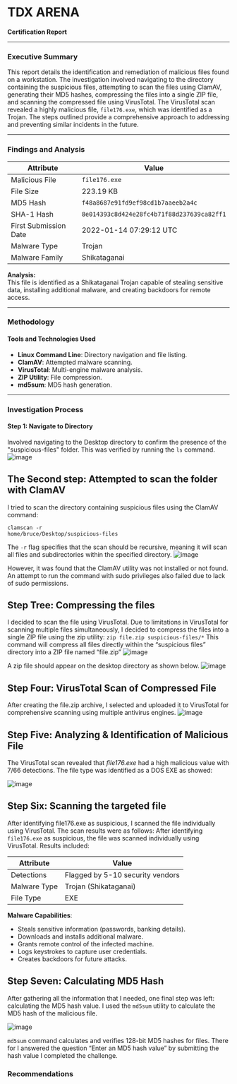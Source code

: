 # TDX ARENA  
**Certification Report**

---

### Executive Summary  
This report details the identification and remediation of malicious files found on a workstation. The investigation involved navigating to the directory containing the suspicious files, attempting to scan the files using ClamAV, generating their MD5 hashes, compressing the files into a single ZIP file, and scanning the compressed file using VirusTotal. The VirusTotal scan revealed a highly malicious file, `file176.exe`, which was identified as a Trojan. The steps outlined provide a comprehensive approach to addressing and preventing similar incidents in the future.

---

### Findings and Analysis  

| **Attribute**         | **Value**                                  |
|-----------------------|--------------------------------------------|
| Malicious File        | `file176.exe`                              |
| File Size             | 223.19 KB                                  |
| MD5 Hash              | `f48a8687e91fd9ef98cd1b7aaeeb2a4c`        |
| SHA-1 Hash            | `8e014393c8d424e28fc4b71f88d237639ca82ff1`|
| First Submission Date | 2022-01-14 07:29:12 UTC                   |
| Malware Type          | Trojan                                     |
| Malware Family        | Shikataganai                               |

**Analysis:**  
This file is identified as a Shikataganai Trojan capable of stealing sensitive data, installing additional malware, and creating backdoors for remote access.

---

### Methodology  

#### Tools and Technologies Used  
- **Linux Command Line**: Directory navigation and file listing.  
- **ClamAV**: Attempted malware scanning.  
- **VirusTotal**: Multi-engine malware analysis.  
- **ZIP Utility**: File compression.  
- **md5sum**: MD5 hash generation.  

---

### Investigation Process  

#### Step 1: Navigate to Directory  

Involved navigating to the Desktop directory to confirm the presence of the "suspicious-files" 
folder. This was verified by running the `ls` command.
![image](https://github.com/user-attachments/assets/f1438836-4411-4bc0-9e81-6873630f1a9d)

## The Second step: Attempted to scan the folder with ClamAV 

I tried to scan the directory containing suspicious files using the ClamAV command: 
```
clamscan -r 
home/bruce/Desktop/suspicious-files
```
The `-r` flag specifies that the scan should be recursive, 
meaning it will scan all files and subdirectories within the specified directory. 
![image](https://github.com/user-attachments/assets/81117a3a-86c1-41f0-9cd2-62c349745cc2)

However, it was found that the ClamAV utility was not installed or not found. An attempt to run 
the command with sudo privileges also failed due to lack of sudo permissions. 

## Step Tree: Compressing the files 

I decided to scan the file using VirusTotal. Due to limitations in VirusTotal for scanning multiple 
files simultaneously, I decided to compress the files into a single ZIP file using the zip utility: 
`zip file.zip suspicious-files/*` This command will compress all files directly within the “suspicious
files” directory into a ZIP file named “file.zip”
![image](https://github.com/user-attachments/assets/821a04c1-e6d0-499c-9cc1-64a82a0fde15)

A zip file should appear on the desktop directory as shown below.
![image](https://github.com/user-attachments/assets/ad9dfacf-fa3d-4ee0-b720-6e00c87404a0)


## Step Four: VirusTotal Scan of Compressed File 

After creating the file.zip archive, I selected and uploaded it to VirusTotal for comprehensive 
scanning using multiple antivirus engines.
![image](https://github.com/user-attachments/assets/551a7410-a619-4479-a27a-b28df6131a1f)

## Step Five: Analyzing & Identification of Malicious File 

The VirusTotal scan revealed that *file176.exe* had a high malicious value with 7/66 detections. 
The file type was identified as a DOS EXE as showed:

![image](https://github.com/user-attachments/assets/e1931427-6a96-468e-8a2b-5d895be1b15c)

## Step Six: Scanning the targeted file 

After identifying file176.exe as suspicious, I scanned the file individually using VirusTotal. The 
scan results were as follows: 
After identifying `file176.exe` as suspicious, the file was scanned individually using VirusTotal. Results included:  

| **Attribute**         | **Value**                                  |  
|-----------------------|--------------------------------------------|  
| Detections            | Flagged by 5-10 security vendors          |  
| Malware Type          | Trojan (Shikataganai)                      |  
| File Type             | EXE                                        |  

**Malware Capabilities**:  
- Steals sensitive information (passwords, banking details).  
- Downloads and installs additional malware.  
- Grants remote control of the infected machine.  
- Logs keystrokes to capture user credentials.  
- Creates backdoors for future attacks.  


## Step Seven: Calculating MD5 Hash 

After gathering all the information that I needed, one final step was left: calculating the MD5 
hash value. I used the `md5sum` utility to calculate the MD5 hash of the malicious file. 

![image](https://github.com/user-attachments/assets/3e89ae82-fb35-49ee-962c-d824b96daeb3)

`md5sum` command calculates and verifies 128-bit MD5 hashes for files. There for I answered 
the question “Enter an MD5 hash value” by submitting the hash value I completed the 
challenge.

### Recommendations



